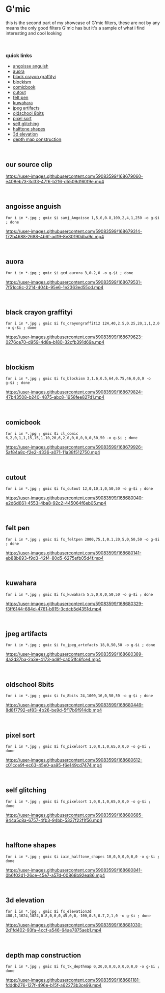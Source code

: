 # G'mic
this is the second part of my showcase of G'mic filters, these are not by any means the only good filters G'mic has but it's a sample of what i find interesting and cool looking

<br>

### quick links
 * [angoisse anguish](https://github.com/junguler/_image-manipulation/tree/main/G'mic-r2#angoisse-anguish)
 * [auora](https://github.com/junguler/_image-manipulation/tree/main/G'mic-r2#auora)
 * [black crayon graffityi](https://github.com/junguler/_image-manipulation/tree/main/G'mic-r2#black-crayon-graffityi)
 * [blockism](https://github.com/junguler/_image-manipulation/tree/main/G'mic-r2#blockism)
 * [comicbook](https://github.com/junguler/_image-manipulation/tree/main/G'mic-r2#comicbook)
 * [cutout](https://github.com/junguler/_image-manipulation/tree/main/G'mic-r2#cutout)
 * [felt pen](https://github.com/junguler/_image-manipulation/tree/main/G'mic-r2#felt-pen)
 * [kuwahara](https://github.com/junguler/_image-manipulation/tree/main/G'mic-r2#kuwahara)
 * [jpeg artifacts](https://github.com/junguler/_image-manipulation/tree/main/G'mic-r2#jpeg-artifacts)
 * [oldschool 8bits](https://github.com/junguler/_image-manipulation/tree/main/G'mic-r2#oldschool-8bits)
 * [pixel sort](https://github.com/junguler/_image-manipulation/tree/main/G'mic-r2#pixel-sort)
 * [self glitching](https://github.com/junguler/_image-manipulation/tree/main/G'mic-r2#self-glitching)
 * [halftone shapes](https://github.com/junguler/_image-manipulation/tree/main/G'mic-r2#halftone-shapes)
 * [3d elevation](https://github.com/junguler/_image-manipulation/tree/main/G'mic-r2#3d-elevation)
 * [depth map construction](https://github.com/junguler/_image-manipulation/tree/main/G'mic-r2#depth-map-construction)

<br>

## our source clip
https://user-images.githubusercontent.com/59083599/168679060-e408eb73-3d33-47f6-b216-d5509d160f9e.mp4

<br>

## angoisse anguish
```
for i in *.jpg ; gmic $i samj_Angoisse 1,5,0,0.8,100,2,4,1,250 -o g-$i ; done
```
https://user-images.githubusercontent.com/59083599/168679314-f72b4688-2688-4b6f-ad19-8e30190dba9c.mp4

<br>

## auora
```
for i in *.jpg ; gmic $i gcd_aurora 3,0.2,0 -o g-$i ; done
```
https://user-images.githubusercontent.com/59083599/168679531-7f51cc8c-2214-404b-95e6-1e2363ed55cd.mp4

<br>

## black crayon graffityi
```
for i in *.jpg ; gmic $i fx_crayongraffiti2 124,40,2.5,0.25,20,1,1,2,0 -o g-$i ; done
```
https://user-images.githubusercontent.com/59083599/168679623-0276ce70-d959-4d8a-b180-32cfb391d69a.mp4

<br>

## blockism
```
for i in *.jpg ; gmic $i fx_blockism 3,1.6,0.5,64,0.75,46,0,0,0 -o g-$i ; done
```
https://user-images.githubusercontent.com/59083599/168679824-47b43508-b240-4875-abc8-1958fee827d1.mp4

<br>

## comicbook
```
for i in *.jpg ; gmic $i cl_comic 6,2,0,1,1,15,15,1,10,20,6,2,0,0,0,0,0,0,50,50 -o g-$i ; done
```
https://user-images.githubusercontent.com/59083599/168679926-5af84a8c-f2e2-4336-a071-11a38f512750.mp4

<br>

## cutout
```
for i in *.jpg ; gmic $i fx_cutout 12,0,10,1,0,50,50 -o g-$i ; done
```
https://user-images.githubusercontent.com/59083599/168680040-e2d6d661-4553-4ba8-92c2-445064f6eb05.mp4

<br>

## felt pen
```
for i in *.jpg ; gmic $i fx_feltpen 2000,75,1,0.1,20,5,0,50,50 -o g-$i ; done
```
https://user-images.githubusercontent.com/59083599/168680141-eb88b893-f9d3-42f4-80d5-6275efb05d4f.mp4

<br>

## kuwahara
```
for i in *.jpg ; gmic $i fx_kuwahara 5,5,0,0,0,50,50 -o g-$i ; done
```
https://user-images.githubusercontent.com/59083599/168680329-f3ff6144-684d-4761-b915-3cdcb5d4351d.mp4

<br>

## jpeg artifacts
```
for i in *.jpg ; gmic $i fx_jpeg_artefacts 18,0,50,50 -o g-$i ; done
```
https://user-images.githubusercontent.com/59083599/168680389-4a2d37ba-2a3e-4173-ad8f-ca051fc6fce4.mp4

<br>

## oldschool 8bits
```
for i in *.jpg ; gmic $i fx_8bits 24,1000,16,0,50,50 -o g-$i ; done
```
https://user-images.githubusercontent.com/59083599/168680449-8d8f7792-ef83-4b26-be9d-5f17b9f914db.mp4

<br>

## pixel sort
```
for i in *.jpg ; gmic $i fx_pixelsort 1,0,0,1,0,65,0,0,0 -o g-$i ; done
```
https://user-images.githubusercontent.com/59083599/168680612-c01cce9f-ec63-45e0-aa95-f6e149cd7474.mp4

<br>

## self glitching
```
for i in *.jpg ; gmic $i fx_pixelsort 1,0,0,1,0,65,0,0,0 -o g-$i ; done
```
https://user-images.githubusercontent.com/59083599/168680685-944a5c8a-6757-4fb3-94bb-5337f22f1f56.mp4

<br>

## halftone shapes
```
for i in *.jpg ; gmic $i iain_halftone_shapes 10,0,0,0,0,0,0 -o g-$i ; done
```
https://user-images.githubusercontent.com/59083599/168680841-0b6f02d1-26ce-45e7-a57d-00868b92ea86.mp4

<br>

## 3d elevation
```
for i in *.jpg ; gmic $i fx_elevation3d 400,1,1024,1024,0.8,0,0,0,45,0,0,-100,0.5,0.7,2,1,0 -o g-$i ; done
```
https://user-images.githubusercontent.com/59083599/168681030-2d1fd402-93fa-4ccf-a546-64ae7875aeb1.mp4

<br>

## depth map construction
```
for i in *.jpg ; gmic $i fx_tk_depthmap 0,20,0,0,0,0,0,0,0,0 -o g-$i ; done
```
https://user-images.githubusercontent.com/59083599/168681181-fdddb276-127f-496e-b15f-a62273b3ce99.mp4

